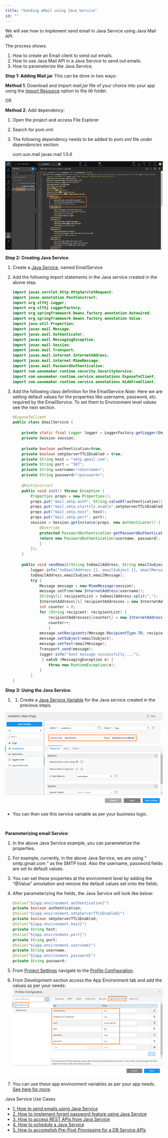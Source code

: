 ```yaml
---
title: "Sending eMail using Java Service"
id: ""
---
```


We will see how to implement send email in Java Service using Java Mail API.

The process shows:

1. How to create an Email client to send out emails.
2. How to use Java Mail API in a Java Service to send out emails.
3. How to parameterize the Java Service.

**Step 1: Adding Mail.jar** This can be done in two ways:

**Method 1**: Download and Import _mail.jar_ file of your choice into your app using the [Import Resource](/learn/app-development/services/3rd-party-libraries) option to the _lib_ folder.

OR

**Method 2**: Add dependency:

1. Open the project and access File Explorer
2. Search for pom.xml
3. The following dependency needs to be added to _pom.xml_ file under _dependencies_ section:
    
    <dependency>
        <groupId>com.sun.mail</groupId> 
        <artifactId>javax.mail</artifactId> 
        <version>1.5.6</version> 
    </dependency>
    

[![](/learn/assets/email_pom.png)](/learn/assets/email_pom.png)

**Step 2: Creating Java Service**:

1. Create a [Java Service](learn/app-development/services/java-services/java-service/#creating-a-java-service), named EmailService
2. Add the following import statements in the Java service created in the above step.
    
    ```Java
    import javax.servlet.http.HttpServletRequest;
    import javax.annotation.PostConstruct;
    import org.slf4j.Logger;
    import org.slf4j.LoggerFactory;
    import org.springframework.beans.factory.annotation.Autowired;
    import org.springframework.beans.factory.annotation.Value;
    import java.util.Properties;
    import javax.mail.Message;
    import javax.mail.Authenticator;
    import javax.mail.MessagingException;
    import javax.mail.Session;
    import javax.mail.Transport;
    import javax.mail.internet.InternetAddress;
    import javax.mail.internet.MimeMessage;
    import javax.mail.PasswordAuthentication;
    import com.wavemaker.runtime.security.SecurityService;
    import com.wavemaker.runtime.service.annotations.ExposeToClient;
    import com.wavemaker.runtime.service.annotations.HideFromClient;
    ```
    
3. Add the following class definition for the EmailService _Note_: Here we are setting default values for the properties like username, password, etc. required by the EmailService. To set them to Environment level values see the next section.
    
    ```Java
    @ExposeToClient
    public class EmailService {
    
        private static final Logger logger = LoggerFactory.getLogger(EmailService.class);
        private Session session;
    
        private boolean authentication=true;
        private boolean smtpServerTTLSEnabled = true;
        private String host = "smtp.gmail.com";
        private String port = "587";
        private String username="<Username>";
        private String password="<password>";
    
        @PostConstruct
        public void init() throws Exception {
            Properties props = new Properties();
            props.put("mail.smtp.auth", String.valueOf(authentication));
            props.put("mail.smtp.starttls.enable",smtpServerTTLSEnabled);
            props.put("mail.smtp.host", host);
            props.put("mail.smtp.port", port);
            session = Session.getInstance(props, new Authenticator() {
                @Override
                protected PasswordAuthentication getPasswordAuthentication() {
                return new PasswordAuthentication(username, password);
                }
            });
        }
    
        public void sendEmail(String toEmailAddress, String emailSubject, String emailMessage) {
            logger.info("toEmailAddress {}, emailSubject {}, emailMessage {} ",
            toEmailAddress,emailSubject,emailMessage);
            try {
                Message message = new MimeMessage(session);
                message.setFrom(new InternetAddress(username));
                String\[\] recipientList = toEmailAddress.split(",");
                InternetAddress\[\] recipientAddresses = new InternetAddress\[recipientList.length\];
                int counter = 0;
                for (String recipient: recipientList) {
                    recipientAddresses\[counter\] = new InternetAddress(recipient.trim());
                    counter++;
                    }
                message.setRecipients(Message.RecipientType.TO, recipientAddresses);
                message.setSubject(emailSubject);
                message.setText(emailMessage);
                Transport.send(message);
                logger.info("Sent message successfully....");
                 } catch (MessagingException e) {
                    throw new RuntimeException(e);
                }
            }
    }
    
    ```

**Step 3: Using the Java Service**:

1. 1. Create a [Java Service Variable](/learn/assets/var_sel.png) for the Java service created in the previous steps.

[![](/learn/assets/email_java_var.png)](/learn/assets/email_java_var.png)

- You can then use this service variable as per your business logic.

 

**Parameterizing email Service**:

1. In the above Java Service example, you can parameterize the properties.
2. For example, currently, in the above Java Service, we are using “ smtp.gmail.com ” as the SMTP host. Also the username, password fields are set to default values.
3. You can set these properties at the environment level by adding the “@Value” annotation and remove the default values set onto the fields.
4. After parameterizing the fields, the Java Service will look like below:
  
    ```Java  
    @Value("${app.environment.authentication}")
    private boolean authentication;
    @Value("${app.environment.smtpServerTTLSEnabled}")
    private boolean smtpServerTTLSEnabled;
    @Value("${app.environment.host}")
    private String host;
    @Value("${app.environment.port}")
    private String port;
    @Value("${app.environment.username}")
    private String username;
    @Value("${app.environment.password}")
    private String password;
    
    ```
    
5. From [Project Settings](/learn/app-development/wavemaker-overview/product-walkthrough#project-settings) navigate to the [Profile Configuration](/learn/app-development/deployment/configuration-profiles/).
6. From Development section access the App Environment tab and add the values as per your needs: [![](/learn/assets/email_app_env.png)](/learn/assets/email_app_env.png)
7. You can use these app environment variables as per your app needs. [See here for more](/learn/how-tos/using-app-environment-properties/).

Java Service Use Cases

- [1\. How to send emails using Java Service](/learn/how-tos/sending-email-using-java-service/)
- [2\. How to implement forgot password feature using Java Service](/learn/how-tos/implementing-forgot-password-feature-using-java-service/)
- [3\. How to access REST APIs from Java Service](/learn/how-tos/accessing-rest-apis-java-service/)
- [4\. How to schedule a Java Service](/learn/how-tos/scheduling-java-service/)
- [5\. How to accomplish Pre-Post Processing for a DB Service APIs](/learn/how-tos/pre-post-processing-db-service-apis/)
